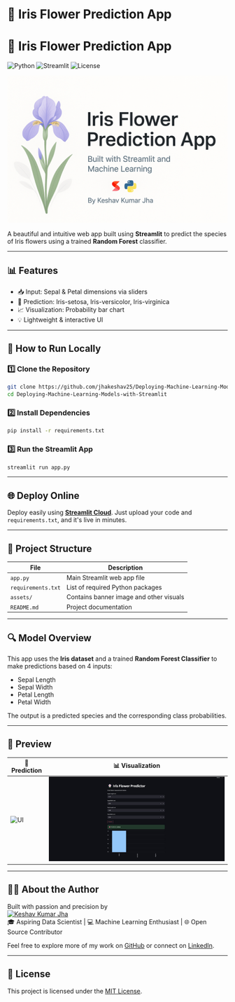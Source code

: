 # 🌸 Iris Flower Prediction App
# 🌸 Iris Flower Prediction App

![Python](https://img.shields.io/badge/Python-3.9-blue.svg)
![Streamlit](https://img.shields.io/badge/Built%20with-Streamlit-ff4b4b?logo=streamlit&logoColor=white)
![License](https://img.shields.io/badge/License-MIT-yellow.svg)

![Banner](https://raw.githubusercontent.com/jhakeshav25/Deploying-Machine-Learning-Models-with-Streamlit/main/assets/iris_banner.png)

A beautiful and intuitive web app built using **Streamlit** to predict the species of Iris flowers using a trained **Random Forest** classifier.

---

## 📊 Features

- 📥 Input: Sepal & Petal dimensions via sliders
- 🧠 Prediction: Iris-setosa, Iris-versicolor, Iris-virginica
- 📈 Visualization: Probability bar chart
- 💡 Lightweight & interactive UI

---

## 🚀 How to Run Locally

### 1️⃣ Clone the Repository

```bash
git clone https://github.com/jhakeshav25/Deploying-Machine-Learning-Models-with-Streamlit.git
cd Deploying-Machine-Learning-Models-with-Streamlit
```

### 2️⃣ Install Dependencies

```bash
pip install -r requirements.txt
```

### 3️⃣ Run the Streamlit App

```bash
streamlit run app.py
```

---

## 🌐 Deploy Online

Deploy easily using **[Streamlit Cloud](https://streamlit.io/cloud)**. Just upload your code and `requirements.txt`, and it's live in minutes.

---

## 📂 Project Structure

| File                | Description                                  |
|---------------------|----------------------------------------------|
| `app.py`            | Main Streamlit web app file                  |
| `requirements.txt`  | List of required Python packages             |
| `assets/`           | Contains banner image and other visuals      |
| `README.md`         | Project documentation                        |

---

## 🔍 Model Overview

This app uses the **Iris dataset** and a trained **Random Forest Classifier** to make predictions based on 4 inputs:
- Sepal Length
- Sepal Width
- Petal Length
- Petal Width

The output is a predicted species and the corresponding class probabilities.

---

## 👀 Preview

| 🎯 Prediction | 📊 Visualization |
|---------------|------------------|
| ![UI](https://raw.githubusercontent.com/jhakeshav25/Deploying-Machine-Learning-Models-with-Streamlit/main/assets/iris_up.png) | ![Chart](https://raw.githubusercontent.com/jhakeshav25/Deploying-Machine-Learning-Models-with-Streamlit/main/assets/iris_chart.png) |


---

## 🙋‍♂️ About the Author

Built with passion and precision by  
[![Keshav Kumar Jha](https://img.shields.io/badge/GitHub-Keshav_Kumar_Jha-181717?style=flat&logo=github)](https://github.com/jhakeshav25)  
🎓 Aspiring Data Scientist | 💻 Machine Learning Enthusiast | 🌐 Open Source Contributor

Feel free to explore more of my work on [GitHub](https://github.com/jhakeshav25) or connect on [LinkedIn](https://www.linkedin.com/in/keshav-kumar-jha-aa560022a/).


---

## 📝 License

This project is licensed under the [MIT License](LICENSE).
